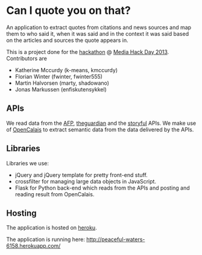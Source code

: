 Can I quote you on that?
========================

An application to extract quotes from citations and news sources and map them to who said it, 
when it was said and in the context it was said based on the articles and sources the quote appears in.

This is a project done for the [hackathon](https://www.hackerleague.org/hackathons/wan-ifra-media-hack-day) @ [Media Hack Day 2013](http://www.mediahackday.com/ "#mdh2013").
Contributors are
  * Katherine Mccurdy (k-means, kmccurdy)
  * Florian Winter (fwinter, fwinter555)
  * Martin Halvorsen (marty, shadowano)
  * Jonas Markussen (enfiskutensykkel)

APIs
----

We read data from the 
[AFP](http://www.ipadafp.afp.com/mediahackdays/index.php?p=doc),
[theguardian](http://explorer.content.guardianapis.com/#/)
and the [storyful](http://github.com/storyful/StoryfulApiDoc) APIs.
We make use of [OpenCalais](http://www.opencalais.com/) to extract semantic data from the data delivered by the APIs.

Libraries
---------
Libraries we use:
  * jQuery and jQuery template for pretty front-end stuff.
  * crossfilter for managing large data objects in JavaScript.
  * Flask for Python back-end which reads from the APIs and posting and reading result from OpenCalais.


Hosting
-------
The application is hosted on [heroku](http://www.heroku.com).

The application is running here:
http://peaceful-waters-6158.herokuapp.com/
